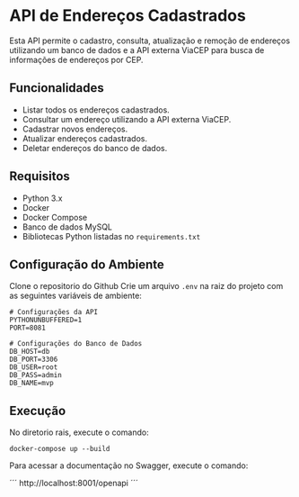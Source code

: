 # API de Endereços Cadastrados

Esta API permite o cadastro, consulta, atualização e remoção de endereços utilizando um banco de dados e a API externa ViaCEP para busca de informações de endereços por CEP.

## Funcionalidades

- Listar todos os endereços cadastrados.
- Consultar um endereço utilizando a API externa ViaCEP.
- Cadastrar novos endereços.
- Atualizar endereços cadastrados.
- Deletar endereços do banco de dados.

## Requisitos

- Python 3.x
- Docker
- Docker Compose
- Banco de dados MySQL
- Bibliotecas Python listadas no `requirements.txt`

## Configuração do Ambiente

Clone o repositorio do Github
Crie um arquivo `.env` na raiz do projeto com as seguintes variáveis de ambiente:

```
# Configurações da API
PYTHONUNBUFFERED=1
PORT=8081

# Configurações do Banco de Dados
DB_HOST=db
DB_PORT=3306
DB_USER=root
DB_PASS=admin
DB_NAME=mvp
```

## Execução

No diretorio rais, execute o comando:

```
docker-compose up --build
```

Para acessar a documentação no Swagger, execute o comando:

´´´
http://localhost:8001/openapi
´´´
